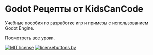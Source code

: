 # Godot Рецепты от KidsCanCode

Учебные пособия по разработке игр и примеры с использованием Godot Engine.

Посмотреть [все уроки](http://kidscancode.org/godot_recipes/).

[![MIT license](https://img.shields.io/badge/License-MIT-blue.svg)](https://lbesson.mit-license.org/) [![licensebuttons by](https://licensebuttons.net/l/by/3.0/88x31.png)](https://creativecommons.org/licenses/by/4.0)